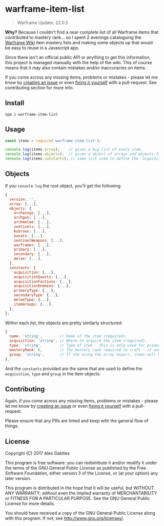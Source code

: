 # warframe-item-list
> Warframe Update: 22.0.5

**Why?** Because I couldn't find a near complete list of all Warframe items that contributed to mastery rank... so I spent 2 evenings cataloguing the [Warframe Wiki](http://warframe.wikia.com/wiki/Weapons) item mastery lists and making some objects up that would be easy to reuse in a Javascript app.

Since there isn't an official public API or anything to get this information, this project is managed manually with the help of the wiki. This of course means that it may also contain mistakes and/or inaccuracies on items.

If you come across any missing items, problems or mistakes - please let me know by [creating an issue](https://github.com/South-Paw/warframe-item-list/issues/new) or even [fixing it yourself](https://github.com/South-Paw/warframe-item-list/pulls) with a pull-request. See contributing section for more info.

## Install

`npm i warframe-item-list`

## Usage

```js
const items = require('warframe-item-list');

console.log(items.array);    // gives a big list of every item.
console.log(items.objects);  // gives a object of arrays and objects for more specific uses
console.log(items.constants); // same list used to define the `acquisition`, `type` and `group`.
```

## Objects

If you `console.log` the root object, you'll get the following:

```js
{
  version: '',
  array: [...],
  objects: {
    archwings: [...],
    archgun: [...],
    archmelee: [...],
    sentinels: [...],
    kubrows: [...],
    kavats: [...],
    sentinelWeapons: [...],
    warframes: [...],
    primary: [...],
    secondary: [...],
    melee: [...],
  },
  constants: {
    acquisition: {...},
    acquisitionQuests: {...},
    acquisitionFactions: {...},
    acquisitionEnemies: {...},
    primaryType: {...},
    secondaryType: {...},
    meleeType: {...},
    itemGroups: {...},
  },
};
```

Within each list, the objects are pretty similarly structured:

```js
{
  name: 'string',        // Name of the item (required).
  acquisition: 'string', // Where to acquire the item (required).
  type: 'string',        // Type of item - this is only used for primary/secondary/melee weapons.
  masteryRank: 0,        // The mastery rank required to craft - if undefined, then it's 0.
  group: 'string',       // If the using the array export, items will have a group attached as well.
},
```

And the `constants` provided are the same that are used to define the `acquisition`, `type` and `group` in the item objects.

## Contributing

Again, if you come across any missing items, problems or mistakes - please let me know by [creating an issue](https://github.com/South-Paw/warframe-item-list/issues/new) or even [fixing it yourself](https://github.com/South-Paw/warframe-item-list/pulls) with a pull-request.

Please ensure that any PRs are linted and keep with the general flow of things.

## License

Copyright (C) 2017 Alex Gabites

This program is free software: you can redistribute it and/or modify it under the terms of the GNU General Public License as published by the Free Software Foundation, either version 3 of the License, or (at your option) any later version.

This program is distributed in the hope that it will be useful, but WITHOUT ANY WARRANTY; without even the implied warranty of MERCHANTABILITY or FITNESS FOR A PARTICULAR PURPOSE. See the GNU General Public License for more details.

You should have received a copy of the GNU General Public License along with this program. If not, see http://www.gnu.org/licenses/.
